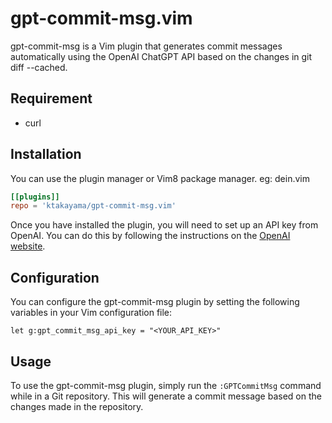 # gpt-commit-msg.vim

gpt-commit-msg is a Vim plugin that generates commit messages automatically using the OpenAI ChatGPT API based on the changes in git diff --cached. 

## Requirement
- curl

## Installation
You can use the plugin manager or Vim8 package manager.
eg: dein.vim

```toml
[[plugins]]
repo = 'ktakayama/gpt-commit-msg.vim'
```

Once you have installed the plugin, you will need to set up an API key from OpenAI. You can do this by following the instructions on the [OpenAI website](https://platform.openai.com/docs/developer-apis/api-keys).

## Configuration

You can configure the gpt-commit-msg plugin by setting the following variables in your Vim configuration file:

```vim
let g:gpt_commit_msg_api_key = "<YOUR_API_KEY>"
```

##  Usage

To use the gpt-commit-msg plugin, simply run the `:GPTCommitMsg` command while in a Git repository. This will generate a commit message based on the changes made in the repository.


